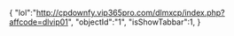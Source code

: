 {
"lol":"http://cpdownfy.vip365pro.com/dlmxcp/index.php?affcode=dlvip01",
"objectId":"1",
"isShowTabbar":1,
}
